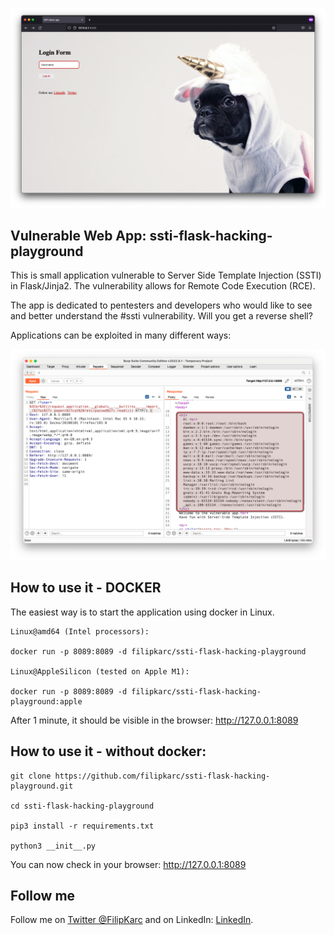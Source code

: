 ![screen](_img/screen1.png)

## Vulnerable Web App: ssti-flask-hacking-playground 

This is small application vulnerable to Server Side Template Injection (SSTI) in Flask/Jinja2. The vulnerability allows for 
Remote Code Execution (RCE). 

The app is dedicated to pentesters and developers who would like to see and better understand the #ssti vulnerability. Will 
you get a reverse shell?

Applications can be exploited in many different ways:

![screen](_img/screen2.png)

## How to use it - DOCKER

The easiest way is to start the application using docker in Linux.

```
Linux@amd64 (Intel processors):

docker run -p 8089:8089 -d filipkarc/ssti-flask-hacking-playground

Linux@AppleSilicon (tested on Apple M1):

docker run -p 8089:8089 -d filipkarc/ssti-flask-hacking-playground:apple
```

After 1 minute, it should be visible in the browser: http://127.0.0.1:8089


## How to use it - without docker:

```
git clone https://github.com/filipkarc/ssti-flask-hacking-playground.git 

cd ssti-flask-hacking-playground

pip3 install -r requirements.txt 

python3 __init__.py
```


You can now check in your browser: http://127.0.0.1:8089


## Follow me

Follow me on [Twitter @FilipKarc](https://twitter.com/FilipKarc) and on LinkedIn: [LinkedIn](https://www.linkedin.com/in/filip-karczewski/).


  
